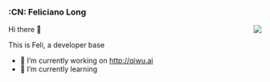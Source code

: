 ### :CN: Feliciano Long

<img align="right" src="https://github-readme-stats.vercel.app/api?username=noahzark&show_icons=true&icon_color=0366d6&text_color=24292e&bg_color=ffffff&hide_title=true" />

Hi there 👋

This is Feli, a developer base 

- 🔭 I’m currently working on http://qiwu.ai
- 🌱 I’m currently learning 

<!--
**noahzark/noahzark** is a ✨ _special_ ✨ repository because its `README.md` (this file) appears on your GitHub profile.



Here are some ideas to get you started:

- 👯 I’m looking to collaborate on ...
- 🤔 I’m looking for help with ...
- 💬 Ask me about ...
- 📫 How to reach me: ...
- 😄 Pronouns: ...
- ⚡ Fun fact: ...
-->
